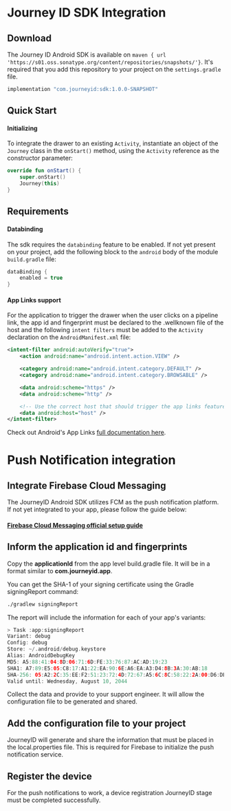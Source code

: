 # Journey ID SDK Integration

## Download

The Journey ID Android SDK is available on `maven { url 'https://s01.oss.sonatype.org/content/repositories/snapshots/'}`. It's required that you add this repository to your project on the `settings.gradle` file.

```kotlin
implementation "com.journeyid:sdk:1.0.0-SNAPSHOT"
```
## Quick Start

#### Initializing

To integrate the drawer to an existing `Activity`, instantiate an object of the `Journey` class in the `onStart()` method, using the `Activity` reference as the constructor parameter:

```kotlin
override fun onStart() {
    super.onStart()
    Journey(this)
}
```

## Requirements

#### Databinding
The sdk requires the `databinding` feature to be enabled. If not yet present on your project, add the following block to the `android` body of the module `build.gradle` file:

```kotlin
dataBinding {
    enabled = true
}
```

#### App Links support

For the application to trigger the drawer when the user clicks on a pipeline link, the app id and fingerprint must be declared to the .wellknown file of the host and the following `intent filters` must be added to the `Activity` declaration on the `AndroidManifest.xml` file:

```xml
<intent-filter android:autoVerify="true">
    <action android:name="android.intent.action.VIEW" />

    <category android:name="android.intent.category.DEFAULT" />
    <category android:name="android.intent.category.BROWSABLE" />

    <data android:scheme="https" />
    <data android:scheme="http" />

    <!-- Use the correct host that should trigger the app links feature -->
    <data android:host="host" />
</intent-filter>
```

Check out Android's App Links [full documentation here](https://developer.android.com/training/app-links).

# Push Notification integration
## Integrate Firebase Cloud Messaging
The JourneyID Android SDK utilizes FCM as the push notification platform. If not yet integrated to your app, please follow the guide below:
#### [Firebase Cloud Messaging official setup guide](https://firebase.google.com/docs/cloud-messaging/android/client)


## Inform the application id and fingerprints

Copy the **applicationId** from the app level build.gradle file. It will be in a format similar to **com.journeyid.app**.

You can get the SHA-1 of your signing certificate using the Gradle signingReport command:
```sh
./gradlew signingReport
```
The report will include the information for each of your app's variants:
```kotlin
> Task :app:signingReport
Variant: debug
Config: debug
Store: ~/.android/debug.keystore
Alias: AndroidDebugKey
MD5: A5:88:41:04:8D:06:71:6D:FE:33:76:87:AC:AD:19:23
SHA1: A7:89:E5:05:C8:17:A1:22:EA:90:6E:A6:EA:A3:D4:8B:3A:30:AB:18
SHA-256: 05:A2:2C:35:EE:F2:51:23:72:4D:72:67:A5:6C:8C:58:22:2A:00:D6:DB:F6:45:D5:C1:82:D2:80:A4:69:A8:FE
Valid until: Wednesday, August 10, 2044
```

Collect the data and provide to your support engineer. It will allow the configuration file to be generated and shared.


## Add the configuration file to your project
JourneyID will generate and share the information that must be placed in the local.properties file.  This is required for Firebase to initialize the push notification service.

## Register the device
For the push notifications to work, a device registration JourneyID stage must be completed successfully.
